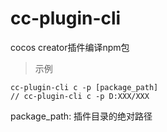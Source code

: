 # cc-plugin-cli
cocos creator插件编译npm包


> 示例
```
cc-plugin-cli c -p [package_path]
// cc-plugin-cli c -p D:XXX/XXX
```

package_path: 插件目录的绝对路径
